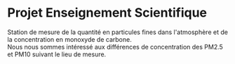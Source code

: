 # Projet Enseignement Scientifique
Station de mesure de la quantité en particules fines dans l'atmosphère et de la concentration en monoxyde de carbone.  
Nous nous sommes intéressé aux différences de concentration des PM2.5 et PM10 suivant le lieu de mesure.  